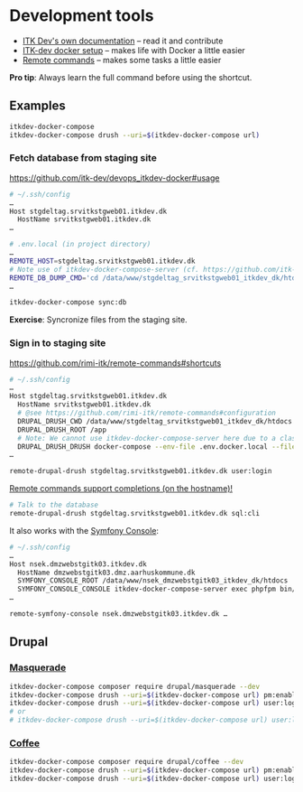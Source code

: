 # Development tools

* [ITK Dev's own documentation](https://docs.itkdev.dk/) – read it and
  contribute
* [ITK-dev docker setup](https://github.com/itk-dev/devops_itkdev-docker) –
  makes life with Docker a little easier
* [Remote commands](https://github.com/rimi-itk/remote-commands) – makes some
  tasks a little easier

**Pro tip**: Always learn the full command before using the shortcut.

## Examples

```sh
itkdev-docker-compose
itkdev-docker-compose drush --uri=$(itkdev-docker-compose url)
```

### Fetch database from staging site

<https://github.com/itk-dev/devops_itkdev-docker#usage>

```sh
# ~/.ssh/config
…
Host stgdeltag.srvitkstgweb01.itkdev.dk
  HostName srvitkstgweb01.itkdev.dk
…
```

```sh
# .env.local (in project directory)
…
REMOTE_HOST=stgdeltag.srvitkstgweb01.itkdev.dk
# Note use of itkdev-docker-compose-server (cf. https://github.com/itk-dev/devops_itkdev-docker-server)
REMOTE_DB_DUMP_CMD='cd /data/www/stgdeltag_srvitkstgweb01_itkdev_dk/htdocs && itkdev-docker-compose-server exec phpfpm vendor/bin/drush sql:dump --extra-dump=--no-tablespaces --structure-tables-list="cache,cache_*,advancedqueue,history,search_*,sessions,watchdog"'
…
```

```sh
itkdev-docker-compose sync:db
```

**Exercise**: Syncronize files from the staging site.

### Sign in to staging site

<https://github.com/rimi-itk/remote-commands#shortcuts>

```sh
# ~/.ssh/config
…
Host stgdeltag.srvitkstgweb01.itkdev.dk
  HostName srvitkstgweb01.itkdev.dk
  # @see https://github.com/rimi-itk/remote-commands#configuration
  DRUPAL_DRUSH_CWD /data/www/stgdeltag_srvitkstgweb01_itkdev_dk/htdocs
  DRUPAL_DRUSH_ROOT /app
  # Note: We cannot use itkdev-docker-compose-server here due to a clash between drush and itkdev-docker-compose-server with the “root” option.
  DRUPAL_DRUSH_DRUSH docker-compose --env-file .env.docker.local --file docker-compose.server.yml exec phpfpm vendor/bin/drush
…
```

```sh
remote-drupal-drush stgdeltag.srvitkstgweb01.itkdev.dk user:login
```

[Remote commands support completions (on the hostname)!](https://github.com/rimi-itk/remote-commands#completions)

```sh
# Talk to the database
remote-drupal-drush stgdeltag.srvitkstgweb01.itkdev.dk sql:cli
```

It also works with the [Symfony
Console](https://symfony.com/doc/current/components/console.html):

```sh
# ~/.ssh/config
…
Host nsek.dmzwebstgitk03.itkdev.dk
  HostName dmzwebstgitk03.dmz.aarhuskommune.dk
  SYMFONY_CONSOLE_ROOT /data/www/nsek_dmzwebstgitk03_itkdev_dk/htdocs
  SYMFONY_CONSOLE_CONSOLE itkdev-docker-compose-server exec phpfpm bin/console
…
```

```sh
remote-symfony-console nsek.dmzwebstgitk03.itkdev.dk …
```

## Drupal

### [Masquerade](https://www.drupal.org/project/masquerade)

```sh
itkdev-docker-compose composer require drupal/masquerade --dev
itkdev-docker-compose drush --uri=$(itkdev-docker-compose url) pm:enable masquerade
itkdev-docker-compose drush --uri=$(itkdev-docker-compose url) user:login /masquerade
# or
# itkdev-docker-compose drush --uri=$(itkdev-docker-compose url) user:login /admin/people
```

### [Coffee](https://www.drupal.org/project/coffee)

```sh
itkdev-docker-compose composer require drupal/coffee --dev
itkdev-docker-compose drush --uri=$(itkdev-docker-compose url) pm:enable coffee
itkdev-docker-compose drush --uri=$(itkdev-docker-compose url) user:login /admin/config/user-interface/coffee
```
